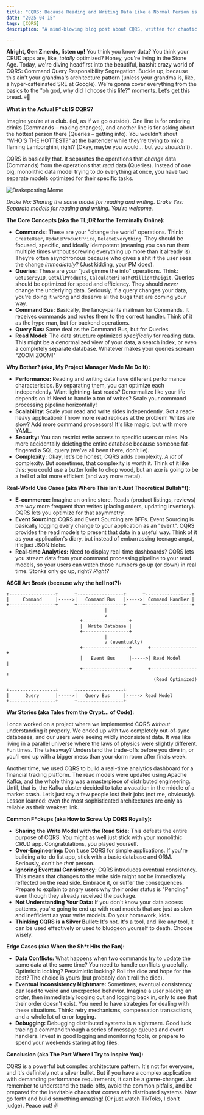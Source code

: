 ```yaml
---
title: "CQRS: Because Reading and Writing Data Like a Normal Person is SO Last Century"
date: "2025-04-15"
tags: [CQRS]
description: "A mind-blowing blog post about CQRS, written for chaotic Gen Z engineers. Prepare for enlightenment (and mild existential dread)."

---
```


**Alright, Gen Z nerds, listen up!** You think you know data? You think your CRUD apps are, like, *totally* optimized? Honey, you're living in the Stone Age. Today, we're diving headfirst into the beautiful, batshit crazy world of CQRS: Command Query Responsibility Segregation. Buckle up, because this ain't your grandma's architecture pattern (unless your grandma is, like, a hyper-caffeinated SRE at Google). We're gonna cover everything from the basics to the "oh god, why did I choose this life?" moments. Let’s get this bread. 💀🙏

**What in the Actual F*ck IS CQRS?**

Imagine you’re at a club. (lol, as if we go outside). One line is for ordering drinks (Commands – making changes), and another line is for asking about the hottest person there (Queries – getting info). You wouldn't shout "WHO'S THE HOTTEST?" at the bartender while they're trying to mix a flaming Lamborghini, right? (Okay, maybe you would… but you *shouldn't*).

CQRS is basically that. It separates the operations that *change* data (Commands) from the operations that *read* data (Queries). Instead of one big, monolithic data model trying to do everything at once, you have two separate models optimized for their specific tasks.

![Drakeposting Meme](https://i.imgflip.com/5u390j.jpg)

*Drake No: Sharing the same model for reading and writing.*
*Drake Yes: Separate models for reading and writing. You're welcome.*

**The Core Concepts (aka the TL;DR for the Terminally Online):**

*   **Commands:** These are your "change the world" operations. Think: `CreateUser`, `UpdateProductPrice`, `DeleteEverything`. They should be focused, specific, and ideally idempotent (meaning you can run them multiple times without screwing everything up more than it already is). They’re often asynchronous because who gives a shit if the user sees the change *immediately*? (Just kidding, your PM does).
*   **Queries:** These are your "just gimme the info" operations. Think: `GetUserByID`, `GetAllProducts`, `CalculatePiToTheMillionthDigit`. Queries should be optimized for speed and efficiency. They should *never* change the underlying data. Seriously, if a query changes your data, you're doing it wrong and deserve all the bugs that are coming your way.
*   **Command Bus:** Basically, the fancy-pants mailman for Commands. It receives commands and routes them to the correct handler. Think of it as the hype man, but for backend operations.
*   **Query Bus:** Same deal as the Command Bus, but for Queries.
*   **Read Model:** The data structure optimized *specifically* for reading data. This might be a denormalized view of your data, a search index, or even a completely separate database. Whatever makes your queries scream "ZOOM ZOOM!"

**Why Bother? (aka, My Project Manager Made Me Do It):**

*   **Performance:** Reading and writing data have different performance characteristics. By separating them, you can optimize each independently. Want lightning-fast reads? Denormalize like your life depends on it! Need to handle a ton of writes? Scale your command processing pipeline horizontally!
*   **Scalability:** Scale your read and write sides independently. Got a read-heavy application? Throw more read replicas at the problem! Writes are slow? Add more command processors! It's like magic, but with more YAML.
*   **Security:** You can restrict write access to specific users or roles. No more accidentally deleting the entire database because someone fat-fingered a SQL query (we’ve all been there, don’t lie).
*   **Complexity:** Okay, let's be honest, CQRS adds complexity. *A lot* of complexity. But sometimes, that complexity is worth it. Think of it like this: you could use a butter knife to chop wood, but an axe is going to be a hell of a lot more efficient (and way more metal).

**Real-World Use Cases (aka Where This Isn't Just Theoretical Bullsh*t):**

*   **E-commerce:** Imagine an online store. Reads (product listings, reviews) are *way* more frequent than writes (placing orders, updating inventory). CQRS lets you optimize for that asymmetry.
*   **Event Sourcing:** CQRS and Event Sourcing are BFFs. Event Sourcing is basically logging every change to your application as an "event". CQRS provides the read models to present that data in a useful way. Think of it as your application's diary, but instead of embarrassing teenage angst, it's just JSON blobs.
*   **Real-time Analytics:** Need to display real-time dashboards? CQRS lets you stream data from your command processing pipeline to your read models, so your users can watch those numbers go up (or down) in real time. Stonks only go up, right? *Right?*

**ASCII Art Break (because why the hell not?):**

```
+-----------------+      +-----------------+      +-----------------+
|     Command     |----->|   Command Bus   |----->| Command Handler |
+-----------------+      +-----------------+      +-----------------+
                                    |
                                    v
                           +-----------------+
                           |  Write Database |
                           +-----------------+
                                    |
                                    v (eventually)
                           +-----------------+      +-----------------+
                           |   Event Bus     |----->| Read Model      |
                           +-----------------+      +-----------------+
                                                      (Read Optimized)

+-----------------+      +-----------------+
|      Query      |----->|   Query Bus     |-----> Read Model
+-----------------+      +-----------------+
```

**War Stories (aka Tales from the Crypt… of Code):**

I once worked on a project where we implemented CQRS *without* understanding it properly. We ended up with two completely out-of-sync databases, and our users were seeing wildly inconsistent data. It was like living in a parallel universe where the laws of physics were slightly different. Fun times. The takeaway? Understand the trade-offs before you dive in, or you'll end up with a bigger mess than your dorm room after finals week.

Another time, we used CQRS to build a real-time analytics dashboard for a financial trading platform. The read models were updated using Apache Kafka, and the whole thing was a masterpiece of distributed engineering. Until, that is, the Kafka cluster decided to take a vacation in the middle of a market crash. Let’s just say a few people lost their jobs (not me, obviously). Lesson learned: even the most sophisticated architectures are only as reliable as their weakest link.

**Common F*ckups (aka How to Screw Up CQRS Royally):**

*   **Sharing the Write Model with the Read Side:** This defeats the entire purpose of CQRS. You might as well just stick with your monolithic CRUD app. Congratulations, you played yourself.
*   **Over-Engineering:** Don't use CQRS for simple applications. If you're building a to-do list app, stick with a basic database and ORM. Seriously, don't be *that* person.
*   **Ignoring Eventual Consistency:** CQRS introduces eventual consistency. This means that changes to the write side might not be immediately reflected on the read side. Embrace it, or suffer the consequences. Prepare to explain to angry users why their order status is "Pending" even though they already received the package.
*   **Not Understanding Your Data:** If you don't know your data access patterns, you're going to end up with read models that are just as slow and inefficient as your write models. Do your homework, kids.
*   **Thinking CQRS is a Silver Bullet:** It's not. It's a tool, and like any tool, it can be used effectively or used to bludgeon yourself to death. Choose wisely.

**Edge Cases (aka When the Sh*t Hits the Fan):**

*   **Data Conflicts:** What happens when two commands try to update the same data at the same time? You need to handle conflicts gracefully. Optimistic locking? Pessimistic locking? Roll the dice and hope for the best? The choice is yours (but probably don't roll the dice).
*   **Eventual Inconsistency Nightmare:** Sometimes, eventual consistency can lead to weird and unexpected behavior. Imagine a user placing an order, then immediately logging out and logging back in, only to see that their order doesn't exist. You need to have strategies for dealing with these situations. Think: retry mechanisms, compensation transactions, and a whole lot of error logging.
*   **Debugging:** Debugging distributed systems is a nightmare. Good luck tracing a command through a series of message queues and event handlers. Invest in good logging and monitoring tools, or prepare to spend your weekends staring at log files.

**Conclusion (aka The Part Where I Try to Inspire You):**

CQRS is a powerful but complex architecture pattern. It's not for everyone, and it's definitely not a silver bullet. But if you have a complex application with demanding performance requirements, it can be a game-changer. Just remember to understand the trade-offs, avoid the common pitfalls, and be prepared for the inevitable chaos that comes with distributed systems. Now go forth and build something amazing! (Or just watch TikToks, I don't judge). Peace out! ✌️

